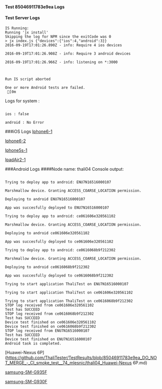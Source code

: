 #### Test 85046911783e9ea Logs

#### Test Server Logs
```
IS Running:
Running 'jx install'
Skipping the log for NPM since the exitCode was 0
> jx index.js {"devices":{"ios":4,"android":3}}
2016-09-19T17:01:26.890Z - info: Require 4 ios devices

2016-09-19T17:01:26.908Z - info: Require 3 android devices

2016-09-19T17:01:26.966Z - info: listening on *:3000


 
Run IS script aborted
 
One or more Android tests are failed.
 [0m

```


Logs for system : 
```

ios : false

android : No Error
```


###iOS Logs
[Iphone6-1](https://github.com/ThaliTester/TestResults/blob/85046911783e9ea_DO_NOT_MERGE_-_CI_smoke_test__74_mlesnic/iOS_Iphone6-1.md)

[Iphone6-2](https://github.com/ThaliTester/TestResults/blob/85046911783e9ea_DO_NOT_MERGE_-_CI_smoke_test__74_mlesnic/iOS_Iphone6-2.md)

[Iphone5s-1](https://github.com/ThaliTester/TestResults/blob/85046911783e9ea_DO_NOT_MERGE_-_CI_smoke_test__74_mlesnic/iOS_Iphone5s-1.md)

[IpadAir2-1](https://github.com/ThaliTester/TestResults/blob/85046911783e9ea_DO_NOT_MERGE_-_CI_smoke_test__74_mlesnic/iOS_IpadAir2-1.md)


###Android Logs
####Node name: thali04
Console output:
```

Trying to deploy app to android: ENU7N16516000107

Marshmallow device. Granting ACCESS_COARSE_LOCATION permission.

Deploying to android ENU7N16516000107

App was succesfully deployed to ENU7N16516000107

Trying to deploy app to android: ce061606e320561102

Marshmallow device. Granting ACCESS_COARSE_LOCATION permission.

Deploying to android ce061606e320561102

App was succesfully deployed to ce061606e320561102

Trying to deploy app to android: ce0616068b9f212302

Marshmallow device. Granting ACCESS_COARSE_LOCATION permission.

Deploying to android ce0616068b9f212302

App was succesfully deployed to ce0616068b9f212302

Trying to start application ThaliTest on ENU7N16516000107

Trying to start application ThaliTest on ce061606e320561102

Trying to start application ThaliTest on ce0616068b9f212302
STOP log received from ce061606e320561102
Test has SUCCEED
STOP log received from ce0616068b9f212302
Test has SUCCEED
Device test finished on ce061606e320561102 
Device test finished on ce0616068b9f212302 
STOP log received from ENU7N16516000107
Test has SUCCEED
Device test finished on ENU7N16516000107 
Android task is completed.
```
[Huawei-Nexus 6P](https://github.com/ThaliTester/TestResults/blob/85046911783e9ea_DO_NOT_MERGE_-_CI_smoke_test__74_mlesnic/thali04_Huawei-Nexus 6P.md)

[samsung-SM-G935F](https://github.com/ThaliTester/TestResults/blob/85046911783e9ea_DO_NOT_MERGE_-_CI_smoke_test__74_mlesnic/thali04_samsung-SM-G935F.md)

[samsung-SM-G930F](https://github.com/ThaliTester/TestResults/blob/85046911783e9ea_DO_NOT_MERGE_-_CI_smoke_test__74_mlesnic/thali04_samsung-SM-G930F.md)


